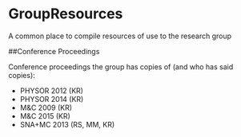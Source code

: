 # GroupResources
A common place to compile resources of use to the research group

##Conference Proceedings

Conference proceedings the group has copies of (and who has said copies):

* PHYSOR 2012 (KR)
* PHYSOR 2014 (KR)
* M&C 2009 (KR)
* M&C 2015 (KR)
* SNA+MC 2013 (RS, MM, KR)
